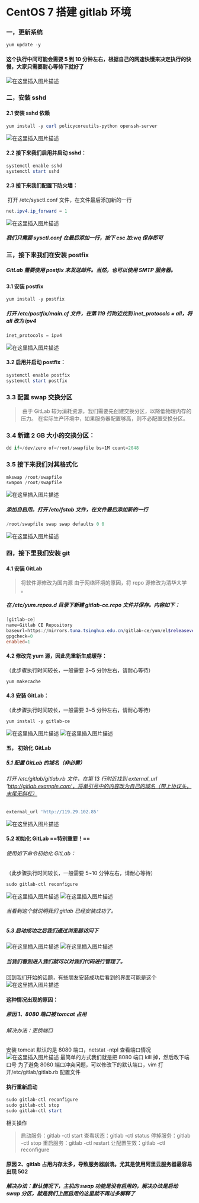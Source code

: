 # CentOS 7 搭建 gitlab 环境

### 一，更新系统

```powershell
yum update -y
```

#### 这个执行中间可能会需要 5 到 10 分钟左右，根据自己的网速快慢来决定执行的快慢，大家只需要耐心等待下就好了

![在这里插入图片描述](https:////p3-juejin.byteimg.com/tos-cn-i-k3u1fbpfcp/a5520eeb06b1447d8dbaec1bf39a1fb6~tplv-k3u1fbpfcp-zoom-1.image)

### 二，安装 sshd

#### 2.1 安装 sshd 依赖

```powershell
yum install -y curl policycoreutils-python openssh-server
```

![在这里插入图片描述](https:////p3-juejin.byteimg.com/tos-cn-i-k3u1fbpfcp/d38f91d66e3149ed961db06be5ef224b~tplv-k3u1fbpfcp-zoom-1.image)

#### 2.2 接下来我们启用并启动 sshd：

```powershell
systemctl enable sshd
systemctl start sshd
```

#### 2.3 接下来我们配置下防火墙：

​ 打开 /etc/sysctl.conf 文件，在文件最后添加新的一行

```powershell
net.ipv4.ip_forward = 1
```

![在这里插入图片描述](https:////p3-juejin.byteimg.com/tos-cn-i-k3u1fbpfcp/36a8efff0f324150acf15754b327bb8a~tplv-k3u1fbpfcp-zoom-1.image)

##### 我们只需要 sysctl.conf 在最后添加一行，按下 esc 加:wq 保存即可

### 三，接下来我们在安装 postfix

##### GitLab 需要使用 postfix 来发送邮件。当然，也可以使用 SMTP 服务器。

#### 3.1 安装 postfix

```powershell
yum install -y postfix
```

##### 打开 /etc/postfix/main.cf 文件，在第 119 行附近找到 inet_protocols = all，将 all 改为 ipv4

```powershell
inet_protocols = ipv4
```

![在这里插入图片描述](https:////p3-juejin.byteimg.com/tos-cn-i-k3u1fbpfcp/ebb675ea7a7b4c7692f469558bd9d9c6~tplv-k3u1fbpfcp-zoom-1.image)

#### 3.2 启用并启动 postfix：

```powershell
systemctl enable postfix
systemctl start postfix
```

### 3.3 配置 swap 交换分区

> ​ 由于 GitLab 较为消耗资源，我们需要先创建交换分区，以降低物理内存的压力。 在实际生产环境中，如果服务器配置够高，则不必配置交换分区。

### 3.4 新建 2 GB 大小的交换分区：

```powershell
dd if=/dev/zero of=/root/swapfile bs=1M count=2048
```

### 3.5 接下来我们对其格式化

```powershell
mkswap /root/swapfile
swapon /root/swapfile
```

![在这里插入图片描述](https:////p3-juejin.byteimg.com/tos-cn-i-k3u1fbpfcp/2cfc850de13f42ebb9786b386a5aef31~tplv-k3u1fbpfcp-zoom-1.image)

##### 添加自启用。打开 /etc/fstab 文件，在文件最后添加新的一行

```powershell
/root/swapfile swap swap defaults 0 0
```

![在这里插入图片描述](https:////p3-juejin.byteimg.com/tos-cn-i-k3u1fbpfcp/42558515d80144f18a50cc25efa374c4~tplv-k3u1fbpfcp-zoom-1.image)

### 四，接下里我们安装 git

#### 4.1 安装 GitLab

> 将软件源修改为国内源 由于网络环境的原因，将 repo 源修改为清华大学 。

##### 在 /etc/yum.repos.d 目录下新建 gitlab-ce.repo 文件并保存。内容如下：

```powershell
[gitlab-ce]
name=Gitlab CE Repository
baseurl=https://mirrors.tuna.tsinghua.edu.cn/gitlab-ce/yum/el$releasever/
gpgcheck=0
enabled=1
```

#### 4.2 修改完 yum 源，因此先重新生成缓存：

（此步骤执行时间较长，一般需要 3~5 分钟左右，请耐心等待）

```powershell
yum makecache
```

#### 4.3 安装 GitLab：

（此步骤执行时间较长，一般需要 3~5 分钟左右，请耐心等待）

```powershell
yum install -y gitlab-ce
```

![在这里插入图片描述](https:////p3-juejin.byteimg.com/tos-cn-i-k3u1fbpfcp/597c47be90c2460d9c167c6b9c9660d7~tplv-k3u1fbpfcp-zoom-1.image) ![在这里插入图片描述](https:////p3-juejin.byteimg.com/tos-cn-i-k3u1fbpfcp/b7bc9b0a8a6242448624f3d45d10d4a8~tplv-k3u1fbpfcp-zoom-1.image)

#### 五， 初始化 GitLab

##### 5.1 配置 GitLab 的域名（非必需）

###### 打开 /etc/gitlab/gitlab.rb 文件，在第 13 行附近找到 external_url 'http://gitlab.example.com'，将单引号中的内容改为自己的域名（带上协议头，末尾无斜杠）

```powershell
external_url 'http://119.29.102.85'
```

![在这里插入图片描述](https:////p3-juejin.byteimg.com/tos-cn-i-k3u1fbpfcp/89df5a9a926c4a019f2064b451549bdc~tplv-k3u1fbpfcp-zoom-1.image)

#### 5.2 初始化 GitLab ==特别重要！==

###### 使用如下命令初始化 GitLab：

（此步骤执行时间较长，一般需要 5~10 分钟左右，请耐心等待）

```powershell
sudo gitlab-ctl reconfigure
```

![在这里插入图片描述](https:////p3-juejin.byteimg.com/tos-cn-i-k3u1fbpfcp/9bbb14a3b0a64ebb95db0ad2bf8af315~tplv-k3u1fbpfcp-zoom-1.image) ![在这里插入图片描述](https:////p3-juejin.byteimg.com/tos-cn-i-k3u1fbpfcp/6608764925604340a75d331a4e0ce5ec~tplv-k3u1fbpfcp-zoom-1.image)

###### 当看到这个就说明我们 gitlab 已经安装成功了。

##### 5.3 启动成功之后我们通过浏览器访问下

![在这里插入图片描述](https:////p3-juejin.byteimg.com/tos-cn-i-k3u1fbpfcp/f16f2536dc5643e1b3ec1982ce08f388~tplv-k3u1fbpfcp-zoom-1.image) ![在这里插入图片描述](https:////p3-juejin.byteimg.com/tos-cn-i-k3u1fbpfcp/99b4f30d7ad7442499d2c3f9032ec9b9~tplv-k3u1fbpfcp-zoom-1.image)

##### 当我们看到进入我们就可以对我们代码进行管理了。

回到我们开始的话题，有些朋友安装成功后看到的界面可能是这个 ![在这里插入图片描述](https:////p3-juejin.byteimg.com/tos-cn-i-k3u1fbpfcp/68fdb26ed25c4ce2a7688416adf3b78e~tplv-k3u1fbpfcp-zoom-1.image)

#### 这种情况出现的原因：

##### 原因 1、8080 端口被 tomcat 占用

###### 解决办法：更换端口

安装 tomcat 默认的是 8080 端口，netstat -ntpl 查看端口情况 ![在这里插入图片描述](https:////p3-juejin.byteimg.com/tos-cn-i-k3u1fbpfcp/5928bce0c28240fca7667b6d49427990~tplv-k3u1fbpfcp-zoom-1.image) 最简单的方式我们就是把 8080 端口 kill 掉，然后改下端口号 为了避免 8080 端口冲突问题，可以修改下的默认端口，vim 打开/etc/gitlab/gitlab.rb 配置文件

#### 执行重新启动

```powershell
sudo gitlab-ctl reconfigure
sudo gitlab-ctl stop
sudo gitlab-ctl start
```

相关操作

> 启动服务：gitlab -ctl start
> 查看状态：gitlab -ctl status
> 停掉服务：gitlab -ctl stop
> 重启服务：gitlab -ctl restart
> 让配置生效：gitlab -ctl reconfigure

#### 原因 2、gitlab 占用内存太多，导致服务器崩溃。尤其是使用阿里云服务器最容易出现 502

##### 解决办法：默认情况下，主机的 swap 功能是没有启用的，解决办法是启动 swap 分区，就是我们上面启用的这里就不再过多解释了
